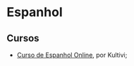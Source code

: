 # Espanhol

## Cursos

- [Curso de Espanhol Online](https://kultivi.com/cursos/idiomas/espanhol), por Kultivi;